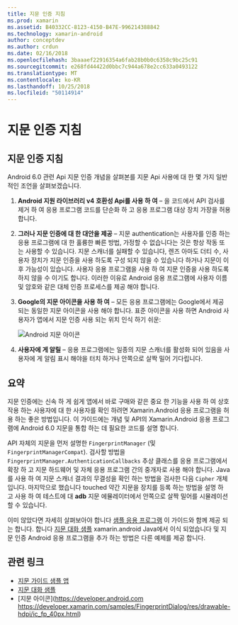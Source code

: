 ```yaml
---
title: 지문 인증 지침
ms.prod: xamarin
ms.assetid: B40332CC-8123-4150-B47E-996214388842
ms.technology: xamarin-android
author: conceptdev
ms.author: crdun
ms.date: 02/16/2018
ms.openlocfilehash: 3baaaef22916354a6fab28b0b0c6358c9bc25c91
ms.sourcegitcommit: e268fd44422d0bbc7c944a678e2cc633a0493122
ms.translationtype: MT
ms.contentlocale: ko-KR
ms.lasthandoff: 10/25/2018
ms.locfileid: "50114914"
---
```

# <a name="fingerprint-authentication-guidance"></a>지문 인증 지침

## <a name="fingerprint-authentication-guidance"></a>지문 인증 지침

Android 6.0 관련 Api 지문 인증 개념을 살펴본를 지문 Api 사용에 대 한 몇 가지 일반적인 조언을 살펴보겠습니다.

1. **Android 지원 라이브러리 v4 호환성 Api를 사용 하 여** &ndash; 을 코드에서 API 검사를 제거 하 여 응용 프로그램 코드를 단순화 하 고 응용 프로그램 대상 장치 가장을 허용 합니다.
2. **그러나 지문 인증에 대 한 대안을 제공** &ndash; 지문 authentication는 사용자를 인증 하는 응용 프로그램에 대 한 훌륭한 빠른 방법, 가정할 수 없습니다는 것은 항상 작동 또는 사용할 수 있습니다. 지문 스캐너를 실패할 수 있습니다, 렌즈 아마도 더티 수, 사용자 장치가 지문 인증을 사용 하도록 구성 되지 않을 수 있습니다 하거나 지문이 이후 가능성이 있습니다. 사용자 응용 프로그램을 사용 하 여 지문 인증을 사용 하도록 하지 않을 수 이기도 합니다. 이러한 이유로 Android 응용 프로그램에 사용자 이름 및 암호와 같은 대체 인증 프로세스를 제공 해야 합니다.
3. **Google의 지문 아이콘을 사용 하 여** &ndash; 모든 응용 프로그램에는 Google에서 제공 되는 동일한 지문 아이콘을 사용 해야 합니다. 표준 아이콘을 사용 하면 Android 사용자가 앱에서 지문 인증 사용 되는 위치 인식 하기 쉬운: 
    
    ![Android 지문 아이콘](summary-images/ic-fp-40px.png)
    
4. **사용자에 게 알릴** &ndash; 응용 프로그램에는 일종의 지문 스캐너를 활성화 되어 있음을 사용자에 게 알림 표시 해야을 터치 하거나 안쪽으로 살짝 밀어 기다립니다. 

## <a name="summary"></a>요약

지문 인증에는 신속 하 게 쉽게 앱에서 바로 구매와 같은 중요 한 기능을 사용 하 여 상호 작용 하는 사용자에 대 한 사용자를 확인 하려면 Xamarin.Android 응용 프로그램을 허용 하는 좋은 방법입니다. 이 가이드에는 개념 및 API의 Xamarin.Android 응용 프로그램에 Android 6.0 지문을 통합 하는 데 필요한 코드를 설명 합니다.

API 자체의 지문을 먼저 설명한 `FingerprintManager` (및 `FingerprintManagerCompat`). 검사할 방법을 `FingerprintManager.AuthenticationCallbacks` 추상 클래스를 응용 프로그램에서 확장 하 고 지문 하드웨어 및 자체 응용 프로그램 간의 중개자로 사용 해야 합니다. Java를 사용 하 여 지문 스캐너 결과의 무결성을 확인 하는 방법을 검사한 다음 `Cipher` 개체입니다. 마지막으로 했습니다 touched 약간 지문을 장치를 등록 하는 방법을 설명 하 고 사용 하 여 테스트에 대 **adb** 지문 에뮬레이터에서 안쪽으로 살짝 밀어를 시뮬레이션할 수 있습니다. 

이미 않았다면 자세히 살펴보아야 합니다 [샘플 응용 프로그램](https://github.com/xamarin/monodroid-samples/tree/master/FingerprintGuide) 이 가이드와 함께 제공 되는 합니다. 합니다 [지문 대화 샘플](https://developer.xamarin.com/samples/monodroid/android-m/FingerprintDialog/) xamarin.android Java에서 이식 되었습니다 및 지문 인증 Android 응용 프로그램을 추가 하는 방법은 다른 예제를 제공 합니다.



## <a name="related-links"></a>관련 링크

- [지문 가이드 샘플 앱](https://github.com/xamarin/monodroid-samples/tree/master/FingerprintGuide)
- [지문 대화 샘플](https://developer.xamarin.com/samples/monodroid/android-m/FingerprintDialog/)
- [지문 아이콘](https://developer.android.com https://developer.xamarin.com/samples/FingerprintDialog/res/drawable-hdpi/ic_fp_40px.html)

